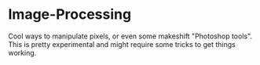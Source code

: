# Image-Processing
Cool ways to manipulate pixels, or even some makeshift "Photoshop tools".
This is pretty experimental and might require some tricks to get things working.
